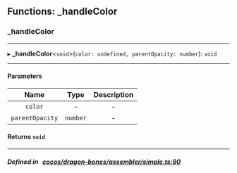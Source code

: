 ## Functions: _handleColor

### _handleColor


___
▸ **_handleColor**<`void`\>(`color: undefined, parentOpacity: number`): `void`
___


#### Parameters

| Name | Type | Description |
| :------: | :------: | :------: |
| `color` | - | - |
| `parentOpacity` | `number` | - |

#### Returns `void` 
___


##### Defined in &nbsp;   [cocos/dragon-bones/assembler/simple.ts:90](https://github.com/cocos-creator/engine/blob/c7bf6b8a9/cocos/dragon-bones/assembler/simple.ts#L90)&nbsp;
